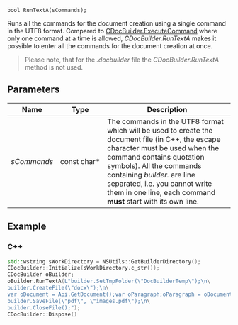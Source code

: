 `bool RunTextA(sCommands);`

Runs all the commands for the document creation using a single command in the UTF8 format. Compared to [CDocBuilder.ExecuteCommand](../ExecuteCommand/index.md) where only one command at a time is allowed, *CDocBuilder.RunTextA* makes it possible to enter all the commands for the document creation at once.

> Please note, that for the *.docbuilder* file the *CDocBuilder.RunTextA* method is not used.

## Parameters

| Name        | Type         | Description                                                                                                                                                                                                                                                                                                               |
| ----------- | ------------ | ------------------------------------------------------------------------------------------------------------------------------------------------------------------------------------------------------------------------------------------------------------------------------------------------------------------------- |
| *sCommands* | const char\* | The commands in the UTF8 format which will be used to create the document file (in C++, the escape character must be used when the command contains quotation symbols). All the commands containing *builder.* are line separated, i.e. you cannot write them in one line, each command **must** start with its own line. |

## Example

### C++

```cpp
std::wstring sWorkDirectory = NSUtils::GetBuilderDirectory();
CDocBuilder::Initialize(sWorkDirectory.c_str());
CDocBuilder oBuilder;
oBuilder.RunTextA(L"builder.SetTmpFolder(\"DocBuilderTemp\");\n\
builder.CreateFile(\"docx\");\n\
var oDocument = Api.GetDocument();var oParagraph;oParagraph = oDocument.GetElement(0);oParagraph.SetJc(\"center\");oParagraph.AddText(\"Center\");\n\
builder.SaveFile(\"pdf\", \"images.pdf\");\n\
builder.CloseFile();");
CDocBuilder::Dispose()
```
